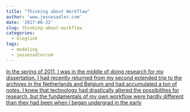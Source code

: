 ```yaml
---
title: "Thinking about Workflow"
author: 'www.jessesadler.com'
date: '2017-06-22'
slug: thinking-about-workflow
categories:
  - bloglink
tags:
  - modeling
  - jessesadlercom
---
```


[In the spring of 2011, I was in the middle of doing research for my dissertation. I had recently returned from my second extended trip to the archives in the Netherlands and Belgium and had accumulated a ton of notes. I knew that technology had drastically altered the possibilities for research, but the fundamentals of my own workflow were hardly different than they had been when I began undergrad in the early<i class="fas fa-external-link-alt"></i>](https://jessesadler.com/post/thinking-about-workflow/)

